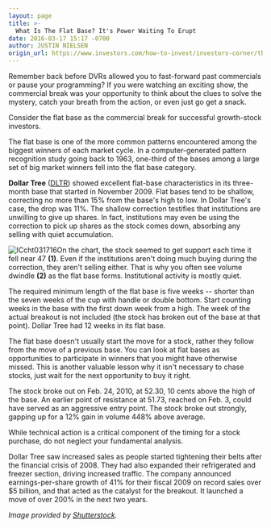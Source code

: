 ```yaml
---
layout: page
title: >-
  What Is The Flat Base? It's Power Waiting To Erupt
date: 2016-03-17 15:17 -0700
author: JUSTIN NIELSEN
origin_url: https://www.investors.com/how-to-invest/investors-corner/the-flat-base-power-waiting-to-erupt/
---
```


Remember back before DVRs allowed you to fast-forward past commercials or pause your programming? If you were watching an exciting show, the commercial break was your opportunity to think about the clues to solve the mystery, catch your breath from the action, or even just go get a snack.

Consider the flat base as the commercial break for successful growth-stock investors.

The flat base is one of the more common patterns encountered among the biggest winners of each market cycle. In a computer-generated pattern recognition study going back to 1963, one-third of the bases among a large set of big market winners fell into the flat base category.

**Dollar Tree** ([DLTR](https://research.investors.com/quote.aspx?symbol=DLTR)) showed excellent flat-base characteristics in its three-month base that started in November 2009. Flat bases tend to be shallow, correcting no more than 15% from the base's high to low. In Dollar Tree's case, the drop was 11%. The shallow correction testifies that institutions are unwilling to give up shares. In fact, institutions may even be using the correction to pick up shares as the stock comes down, absorbing any selling with quiet accumulation.

![ICcht031716](https://www.investors.com/wp-content/uploads/2016/03/ICcht031716-1024x540.jpg)On the chart, the stock seemed to get support each time it fell near 47 **(1)**. Even if the institutions aren't doing much buying during the correction, they aren't selling either. That is why you often see volume dwindle **(2)** as the flat base forms. Institutional activity is mostly quiet.

The required minimum length of the flat base is five weeks -- shorter than the seven weeks of the cup with handle or double bottom. Start counting weeks in the base with the first down week from a high. The week of the actual breakout is not included (the stock has broken out of the base at that point). Dollar Tree had 12 weeks in its flat base.

The flat base doesn't usually start the move for a stock, rather they follow from the move of a previous base. You can look at flat bases as opportunities to participate in winners that you might have otherwise missed. This is another valuable lesson why it isn't necessary to chase stocks, just wait for the next opportunity to buy it right.

The stock broke out on Feb. 24, 2010, at 52.30, 10 cents above the high of the base. An earlier point of resistance at 51.73, reached on Feb. 3, could have served as an aggressive entry point. The stock broke out strongly, gapping up for a 12% gain in volume 448% above average.

While technical action is a critical component of the timing for a stock purchase, do not neglect your fundamental analysis.

Dollar Tree saw increased sales as people started tightening their belts after the financial crisis of 2008. They had also expanded their refrigerated and freezer section, driving increased traffic. The company announced earnings-per-share growth of 41% for their fiscal 2009 on record sales over \$5 billion, and that acted as the catalyst for the breakout. It launched a move of over 200% in the next two years.

_Image provided by [Shutterstock](http://www.shutterstock.com)._

